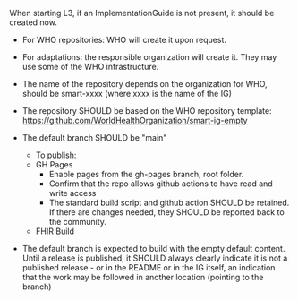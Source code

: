 When starting L3, if an ImplementationGuide is not present, it should be created now.

* For WHO repositories: WHO will create it upon request.
* For adaptations: the responsible organization will create it. They may use some of the WHO infrastructure.

* The name of the repository depends on the organization for WHO, should be smart-xxxx (where xxxx is the name of the IG)
* The repository SHOULD be based on the WHO repository template: https://github.com/WorldHealthOrganization/smart-ig-empty 
* The default branch SHOULD be "main"
  - To publish: 
  - GH Pages
    - Enable pages from the gh-pages branch, root folder.
    - Confirm that the repo allows github actions to have read and write access
    - The standard build script and github action SHOULD be retained. If there are changes needed, they SHOULD be reported back to the community.
  - FHIR Build
* The default branch is expected to build with the empty default content. Until a release is published, it SHOULD always clearly indicate it is not a published release  - or in the README or in the IG itself, an indication that the work may be followed in another location (pointing to the branch)
